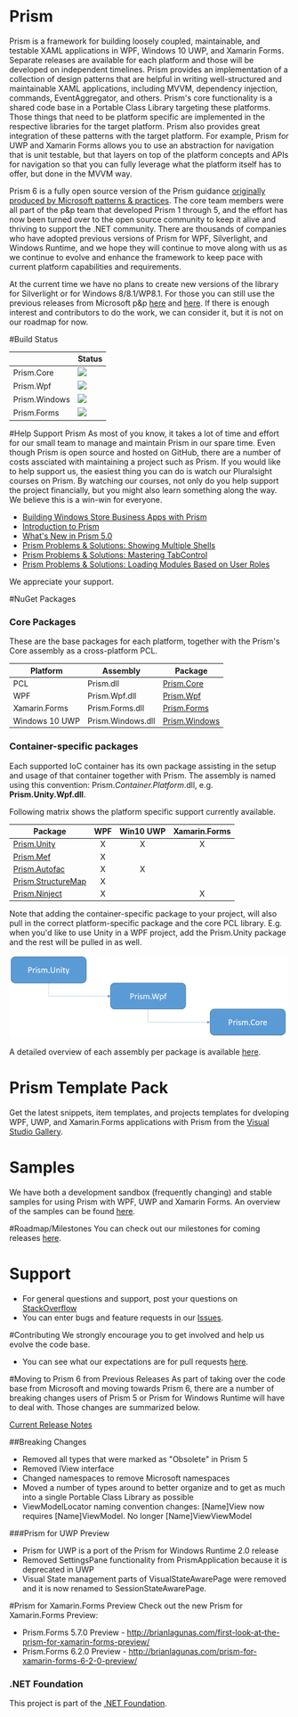 # Prism
Prism is a framework for building loosely coupled, maintainable, and testable XAML applications in WPF, Windows 10 UWP, and Xamarin Forms. Separate releases are available for each platform and those will be developed on independent timelines. Prism provides an implementation of a collection of design patterns that are helpful in writing well-structured and maintainable XAML applications, including MVVM, dependency injection, commands, EventAggregator, and others. Prism's core functionality is a shared code base in a Portable Class Library targeting these platforms. Those things that need to be platform specific are implemented in the respective libraries for the target platform. Prism also provides great integration of these patterns with the target platform. For example, Prism for UWP and Xamarin Forms allows you to use an abstraction for navigation that is unit testable, but that layers on top of the platform concepts and APIs for navigation so that you can fully leverage what the platform itself has to offer, but done in the MVVM way.

Prism 6 is a fully open source version of the Prism guidance [originally produced by Microsoft patterns & practices](http://blogs.msdn.com/b/dotnet/archive/2015/03/19/prism-grows-up.aspx). The core team members were all part of the p&p team that developed Prism 1 through 5, and the effort has now been turned over to the open source community to keep it alive and thriving to support the .NET community. There are thousands of companies who have adopted previous versions of Prism for WPF, Silverlight, and Windows Runtime, and we hope they will continue to move along with us as we continue to evolve and enhance the framework to keep pace with current platform capabilities and requirements.

At the current time we have no plans to create new versions of the library for Silverlight or for Windows 8/8.1/WP8.1. For those you can still use the previous releases from Microsoft p&p [here](https://msdn.microsoft.com/en-us/library/Gg430869%28v=PandP.40%29.aspx) and [here](http://prismwindowsruntime.codeplex.com/). If there is enough interest and contributors to do the work, we can consider it, but it is not on our roadmap for now.

#Build Status

|          | Status |
| -------- | ------ |
| Prism.Core | <img src="https://ci.appveyor.com/api/projects/status/pn4fcaghmlwueu52/branch/master?svg=true"/> |
| Prism.Wpf | <img src="https://ci.appveyor.com/api/projects/status/4lt3n2wf5m2efms7/branch/master?svg=true" /> |
| Prism.Windows | <img src="https://ci.appveyor.com/api/projects/status/j04r6a45fi2f9pv4/branch/master?svg=true" /> |
| Prism.Forms | <img src="https://ci.appveyor.com/api/projects/status/6ly53jgvwx62bm9u/branch/master?svg=true" /> |

#Help Support Prism
As most of you know, it takes a lot of time and effort for our small team to manage and maintain Prism in our spare time.  Even though Prism is open source and hosted on GitHub, there are a number of costs assciated with maintaining a project such as Prism.  If you would like to help support us, the easiest thing you can do is watch our Pluralsight courses on Prism.  By watching our courses, not only do you help support the project financially, but you might also learn something along the way.  We believe this is a win-win for everyone.

* [Building Windows Store Business Apps with Prism](https://app.pluralsight.com/library/courses/building-windows-store-business-applications-prism/table-of-contents)
* [Introduction to Prism](https://app.pluralsight.com/library/courses/prism-introduction/table-of-contents)
* [What's New in Prism 5.0](https://app.pluralsight.com/library/courses/prism-50-whats-new/table-of-contents)
* [Prism Problems & Solutions: Showing Multiple Shells](https://app.pluralsight.com/library/courses/prism-showing-multiple-shells/table-of-contents)
* [Prism Problems & Solutions: Mastering TabControl](https://app.pluralsight.com/library/courses/prism-mastering-tabcontrol/table-of-contents)
* [Prism Problems & Solutions: Loading Modules Based on User Roles](https://app.pluralsight.com/library/courses/prism-loading-modules-user-roles/table-of-contents)

We appreciate your support.

#NuGet Packages
### Core Packages

These are the base packages for each platform, together with the Prism's Core assembly as a cross-platform PCL.

| Platform | Assembly | Package |
| -------- | -------- | ------- |
| PCL | Prism.dll | [Prism.Core][1] |
| WPF | Prism.Wpf.dll | [Prism.Wpf][2] |
| Xamarin.Forms | Prism.Forms.dll | [Prism.Forms][3] |
| Windows 10 UWP | Prism.Windows.dll | [Prism.Windows][4] |

### Container-specific packages

Each supported IoC container has its own package assisting in the setup and usage of that container together with Prism. The assembly is named using this convention: Prism.*Container.Platform*.dll, e.g. **Prism.Unity.Wpf.dll**. 

Following matrix shows the platform specific support currently available.

| Package               | WPF | Win10 UWP | Xamarin.Forms |
|-----------------------|:---:|:---:|:---:|
| [Prism.Unity][5]      |  X  |  X  |  X  |
| [Prism.Mef][6]        |  X  |     |     |
| [Prism.Autofac][7]    |  X  |  X  |     |
| [Prism.StructureMap][8]| X  |     |     |
| [Prism.Ninject][9]    |  X  |     |  X  |

Note that adding the container-specific package to your project, will also pull in the correct platform-specific package and the core PCL library. E.g. when you'd like to use Unity in a WPF project, add the Prism.Unity package and the rest will be pulled in as well.

![NuGet package tree](Documentation/images/NuGetPackageTree.png)

A detailed overview of each assembly per package is available [here](Documentation/DownloadandSetupPrism.md#overview-of-assemblies).

# Prism Template Pack
Get the latest snippets, item templates, and projects templates for dveloping WPF, UWP, and Xamarin.Forms applications with Prism from the [Visual Studio Gallery](https://visualstudiogallery.msdn.microsoft.com/e7b6bde2-ba59-43dd-9d14-58409940ffa0).

# Samples
We have both a development sandbox (frequently changing) and stable samples for using Prism with WPF, UWP and Xamarin Forms. An overview of the samples can be found [here](Sandbox/README.md).

#Roadmap/Milestones
You can check out our milestones for coming releases [here](https://github.com/PrismLibrary/Prism/milestones).

# Support
- For general questions and support, post your questions on [StackOverflow](http://stackoverflow.com/questions/tagged/prism)
- You can enter bugs and feature requests in our [Issues](https://github.com/PrismLibrary/Prism/issues).

#Contributing
We strongly encourage you to get involved and help us evolve the code base. 
- You can see what our expectations are for pull requests [here](https://github.com/PrismLibrary/Prism/blob/master/CONTRIBUTE.md).

#Moving to Prism 6 from Previous Releases
As part of taking over the code base from Microsoft and moving towards Prism 6, there are a number of breaking changes users of Prism 5 or Prism for Windows Runtime will have to deal with. Those changes are summarized below.

[Current Release Notes](https://github.com/PrismLibrary/Prism/wiki/Release-Notes---6.1.0)

##Breaking Changes
- Removed all types that were marked as "Obsolete" in Prism 5
- Removed IView interface
- Changed namespaces to remove Microsoft namespaces
- Moved a number of types around to better organize and to get as much into a single Portable Class Library as possible
- ViewModelLocator naming convention changes: [Name]View now requires [Name]ViewModel.  No longer [Name]ViewViewModel

###Prism for UWP Preview
- Prism for UWP is a port of the Prism for Windows Runtime 2.0 release
- Removed SettingsPane functionality from PrismApplication because it is deprecated in UWP
- Visual State management parts of VisualStateAwarePage were removed and it is now renamed to SessionStateAwarePage. 

#Prism for Xamarin.Forms Preview
Check out the new Prism for Xamarin.Forms Preview:
* Prism.Forms 5.7.0 Preview - http://brianlagunas.com/first-look-at-the-prism-for-xamarin-forms-preview/
* Prism.Forms 6.2.0 Preview - http://brianlagunas.com/prism-for-xamarin-forms-6-2-0-preview/

### .NET Foundation

This project is part of the [.NET Foundation](http://www.dotnetfoundation.org/projects).


[1]: https://www.nuget.org/packages/Prism.Core/
[2]: https://www.nuget.org/packages/Prism.Wpf/
[3]: https://www.nuget.org/packages/Prism.Forms/
[4]: https://www.nuget.org/packages/Prism.Windows/
[5]: https://www.nuget.org/packages/Prism.Unity/
[6]: https://www.nuget.org/packages/Prism.Mef/
[7]: https://www.nuget.org/packages/Prism.Autofac/
[8]: https://www.nuget.org/packages/Prism.StructureMap/
[9]: https://www.nuget.org/packages/Prism.Ninject/
